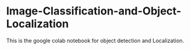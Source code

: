 # Image-Classification-and-Object-Localization
This is the google colab notebook for object detection and Localization.
